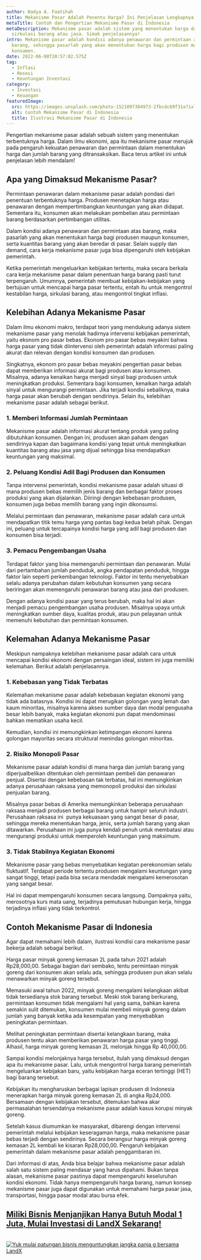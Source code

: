 ```yaml
---
author: Nadya A. Faatihah
title: Mekanisme Pasar Adalah Penentu Harga? Ini Penjelasan Lengkapnya!
metaTitle: Contoh dan Pengertian Mekanisme Pasar di Indonesia
metaDescription: Mekanisme pasar adalah sistem yang menentukan harga dan
  sirkulasi barang atau jasa. Simak penjelasannya!
intro: Mekanisme pasar adalah kondisi adanya penawaran dan permintaan atas
  barang, sehingga pasarlah yang akan menentukan harga bagi produsen maupun
  konsumen.
date: 2022-06-08T20:57:02.575Z
tag:
  - Inflasi
  - Resesi
  - Keuntungan Investasi
category:
  - Investasi
  - Keuangan
featuredImage:
  src: https://images.unsplash.com/photo-1521097384973-2fbcdc69f31a?ixlib=rb-1.2.1&ixid=MnwxMjA3fDB8MHxwaG90by1wYWdlfHx8fGVufDB8fHx8&auto=format&fit=crop&w=876&q=80
  alt: Contoh Mekanisme Pasar di Indonesia
  title: Ilustrasi Mekanisme Pasar di Indonesia
---
```

<!--StartFragment-->

Pengertian mekanisme pasar adalah sebuah sistem yang menentukan terbentuknya harga. Dalam ilmu ekonomi, apa itu mekanisme pasar merujuk pada pengaruh kekuatan penawaran dan permintaan dalam menentukan harga dan jumlah barang yang ditransaksikan. Baca terus artikel ini untuk penjelasan lebih mendalam!

## Apa yang Dimaksud Mekanisme Pasar?

Permintaan penawaran dalam mekanisme pasar adalah pondasi dari penentuan terbentuknya harga. Produsen menetapkan harga atau penawaran dengan mempertimbangkan keuntungan yang akan didapat. Sementara itu, konsumen akan melakukan pembelian atau permintaan barang berdasarkan pertimbangan utilitas. 

Dalam kondisi adanya penawaran dan permintaan atas barang, maka pasarlah yang akan menentukan harga bagi produsen maupun konsumen, serta kuantitas barang yang akan beredar di pasar. Selain supply dan demand, cara kerja mekanisme pasar juga bisa dipengaruhi oleh kebijakan pemerintah. 

Ketika pemerintah mengeluarkan kebijakan tertentu, maka secara berkala cara kerja mekanisme pasar dalam penentuan harga barang pasti turut terpengaruh. Umumnya, pemerintah membuat kebijakan-kebijakan yang bertujuan untuk mencapai harga pasar tertentu, entah itu untuk mengontrol kestabilan harga, sirkulasi barang, atau mengontrol tingkat inflasi.

## Kelebihan Adanya Mekanisme Pasar

Dalam ilmu ekonomi makro, terdapat teori yang mendukung adanya sistem mekanisme pasar yang menolak hadirnya intervensi kebijakan pemerintah, yaitu ekonom pro pasar bebas. Ekonom pro pasar bebas meyakini bahwa harga pasar yang tidak diintervensi oleh pemerintah adalah informasi paling akurat dan relevan dengan kondisi konsumen dan produsen.

Singkatnya, ekonom pro pasar bebas meyakini pengertian pasar bebas dapat memberikan informasi akurat bagi produsen atau konsumen. Misalnya, adanya kenaikan harga menjadi sinyal bagi produsen untuk meningkatkan produksi. Sementara bagi konsumen, kenaikan harga adalah sinyal untuk mengurangi permintaan. Jika terjadi kondisi sebaliknya, maka harga pasar akan berubah dengan sendirinya. Selain itu, kelebihan mekanisme pasar adalah sebagai berikut.

### 1. Memberi Informasi Jumlah Permintaan

Mekanisme pasar adalah informasi akurat tentang produk yang paling dibutuhkan konsumen. Dengan ini, produsen akan paham dengan sendirinya kapan dan bagaimana kondisi yang tepat untuk meningkatkan kuantitas barang atau jasa yang dijual sehingga bisa mendapatkan keuntungan yang maksimal.

### 2. Peluang Kondisi Adil Bagi Produsen dan Konsumen

Tanpa intervensi pemerintah, kondisi mekanisme pasar adalah situasi di mana produsen bebas memilih jenis barang dan berbagai faktor proses produksi yang akan dijalankan. Diiringi dengan kebebasan produsen, konsumen juga bebas memilih barang yang ingin dikonsumsi. 

Melalui permintaan dan penawaran, mekanisme pasar adalah cara untuk mendapatkan titik temu harga yang pantas bagi kedua belah pihak. Dengan ini, peluang untuk tercapainya kondisi harga yang adil bagi produsen dan konsumen bisa terjadi.

### 3. Pemacu Pengembangan Usaha

Terdapat faktor yang bisa memengaruhi permintaan dan penawaran. Mulai dari pertambahan jumlah penduduk, angka pendapatan penduduk, hingga faktor lain seperti perkembangan teknologi. Faktor ini tentu menyebabkan selalu adanya perubahan dalam kebutuhan konsumen yang secara beriringan akan memengaruhi penawaran barang atau jasa dari produsen.

Dengan adanya kondisi pasar yang terus berubah, maka hal ini akan menjadi pemacu pengembangan usaha produsen. Misalnya upaya untuk meningkatkan sumber daya, kualitas produk, atau pun pelayanan untuk memenuhi kebutuhan dan permintaan konsumen.

## Kelemahan Adanya Mekanisme Pasar

Meskipun nampaknya kelebihan mekanisme pasar adalah cara untuk mencapai kondisi ekonomi dengan persaingan ideal, sistem ini juga memiliki kelemahan. Berikut adalah penjelasannya.

### 1. Kebebasan yang Tidak Terbatas

Kelemahan mekanisme pasar adalah kebebasan kegiatan ekonomi yang tidak ada batasnya. Kondisi ini dapat merugikan golongan yang lemah dan kaum minoritas, misalnya karena akses sumber daya dan modal pengusaha besar lebih banyak, maka kegiatan ekonomi pun dapat mendominasi bahkan mematikan usaha kecil.

Kemudian, kondisi ini memungkinkan ketimpangan ekonomi karena golongan mayoritas secara struktural menindas golongan minoritas.

### 2. Risiko Monopoli Pasar

Mekanisme pasar adalah kondisi di mana harga dan jumlah barang yang diperjualbelikan ditentukan oleh permintaan pembeli dan penawaran penjual. Disertai dengan kebebasan tak terbatas, hal ini memungkinkan adanya perusahaan raksasa yang memonopoli produksi dan sirkulasi penjualan barang. 

Misalnya pasar bebas di Amerika memungkinkan beberapa perusahaan raksasa menjadi produsen berbagai barang untuk hampir seluruh industri. Perusahaan raksasa ini  punya kekuasaan yang sangat besar di pasar, sehingga mereka menentukan harga, jenis, serta jumlah barang yang akan ditawarkan. Perusahaan ini juga punya kendali penuh untuk membatasi atau mengurangi produksi untuk memperoleh keuntungan yang maksimum.

### 3. Tidak Stabilnya Kegiatan Ekonomi

Mekanisme pasar yang bebas menyebabkan kegiatan perekonomian selalu fluktuatif. Terdapat periode tertentu produsen mengalami keuntungan yang sangat tinggi, tetapi pada bisa secara mendadak mengalami kemerosotan yang sangat besar.

Hal ini dapat mempengaruhi konsumen secara langsung. Dampaknya yaitu, merosotnya kurs mata uang, terjadinya pemutusan hubungan kerja, hingga terjadinya inflasi yang tidak terkontrol. 

## Contoh Mekanisme Pasar di Indonesia

Agar dapat memahami lebih dalam, ilustrasi kondisi cara mekanisme pasar bekerja adalah sebagai berikut.

Harga pasar minyak goreng kemasan 2L pada tahun 2021 adalah Rp28,000,00. Sebagai bagian dari sembako, tentu permintaan minyak goreng dari konsumen akan selalu ada, sehingga produsen pun akan selalu menawarkan minyak goreng tersebut. 

Memasuki awal tahun 2022, minyak goreng mengalami kelangkaan akibat tidak tersedianya stok barang tersebut. Meski stok barang berkurang, permintaan konsumen tidak mengalami hal yang sama, bahkan karena semakin sulit ditemukan, konsumen mulai membeli minyak goreng dalam jumlah yang banyak ketika ada kesempatan yang menyebabkan peningkatan permintaan. 

Melihat peningkatan permintaan disertai kelangkaan barang, maka produsen tentu akan memberikan penawaran harga pasar yang tinggi. Alhasil, harga minyak goreng kemasan 2L melonjak hingga Rp 40,000,00.  

Sampai kondisi melonjaknya harga tersebut, itulah yang dimaksud dengan apa itu mekanisme pasar. Lalu, untuk mengontrol harga barang pemerintah mengeluarkan kebijakan baru, yaitu kebijakan harga eceran tertinggi (HET) bagi barang tersebut.

Kebijakan itu mengharuskan berbagai lapisan produsen di Indonesia menerapkan harga minyak goreng kemasan 2L di angka Rp24,000. Bersamaan dengan kebijakan tersebut, ditemukan bahwa akar permasalahan tersendatnya mekanisme pasar adalah kasus korupsi minyak goreng.

Setelah kasus diumumkan ke masyarakat, dibarengi dengan intervensi pemerintah melalui kebijakan keseragaman harga, maka mekanisme pasar bebas terjadi dengan sendirinya. Secara berangsur harga minyak goreng kemasan 2L kembali ke kisaran Rp28,000,00. Pengaruh kebijakan pemerintah dalam mekanisme pasar adalah penggambaran ini.

Dari informasi di atas, Anda bisa belajar bahwa mekanisme pasar adalah salah satu sistem paling mendasar yang harus dipahami. Bukan tanpa alasan, mekanisme pasar pastinya dapat mempengaruhi keseluruhan kondisi ekonomi. Tidak hanya mempengaruhi harga barang, namun konsep mekanisme pasar juga dapat digunakan untuk memahami harga pasar jasa, transportasi, hingga pasar modal atau bursa efek.

## [Miliki Bisnis Menjanjikan Hanya Butuh Modal 1 Juta, Mulai Investasi di LandX Sekarang!](https://landx.id/project/?utm_source=Blog&utm_medium=organic+keyword&utm_campaign=blog&utm_id=Blog)

[\
![Yuk mulai patungan bisnis menguntungkan jangka panja g bersama LandX](https://accountgram-production.sfo2.cdn.digitaloceanspaces.com/landx_ghost/2021/09/Equity-Crowdfunding-di-Indonesia-1--3.png)](https://landx.id/project/?utm_source=Blog&utm_medium=organic+keyword&utm_campaign=blog&utm_id=Blog)